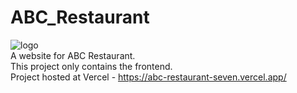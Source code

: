 # ABC_Restaurant
![logo](https://github.com/user-attachments/assets/cd9813d2-2152-4dc6-93ae-0c9821f56d84)
<br />
A website for ABC Restaurant.
<br />
This project only contains the frontend.
<br />
Project hosted at Vercel - https://abc-restaurant-seven.vercel.app/
